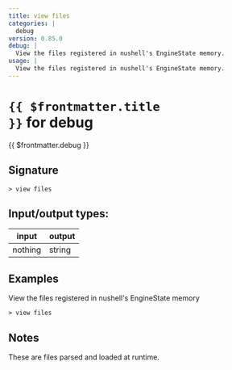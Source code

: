 ```yaml
---
title: view files
categories: |
  debug
version: 0.85.0
debug: |
  View the files registered in nushell's EngineState memory.
usage: |
  View the files registered in nushell's EngineState memory.
---
```

<!-- This file is automatically generated. Please edit the command in https://github.com/nushell/nushell instead. -->

# <code>{{ $frontmatter.title }}</code> for debug

<div class='command-title'>{{ $frontmatter.debug }}</div>

## Signature

```> view files ```


## Input/output types:

| input   | output |
| ------- | ------ |
| nothing | string |

## Examples

View the files registered in nushell's EngineState memory
```nu
> view files

```

## Notes
These are files parsed and loaded at runtime.
